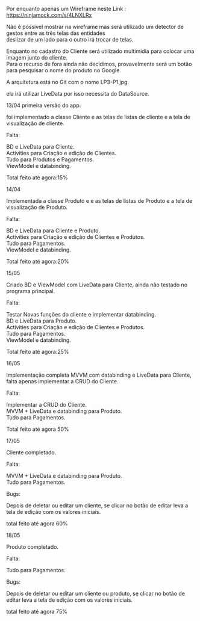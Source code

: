 Por enquanto apenas um Wireframe neste Link : https://ninjamock.com/s/4LNXLRx

Não é possivel mostrar na wireframe mas será utilizado um detector de gestos entre as três telas das entidades\
deslizar de um lado para o outro irá trocar de telas.

Enquanto no cadastro do Cliente será utilizado multimidia para colocar uma imagem junto do cliente.\
Para o recurso de fora ainda não decidimos, provavelmente será um botão para pesquisar o nome do produto no Google.

A arquitetura está no Git com o nome LP3-P1.jpg.

ela irá utilizar LiveData por isso necessita do DataSource.

13/04 primeira versão do app.

foi implementado a classe Cliente e as telas de listas de cliente e a tela de visualização de cliente.

Falta:

BD e LiveData para Cliente.\
Activities para Criação e edição de Clientes.\
Tudo para Produtos e Pagamentos.\
ViewModel e databinding.

Total feito até agora:15%

14/04

Implementada a classe Produto e e as telas de listas de Produto e a tela de visualização de Produto.

Falta:

BD e LiveData para Cliente e Produto.\
Activities para Criação e edição de Clientes e Produtos.\
Tudo para Pagamentos.\
ViewModel e databinding.

Total feito até agora:20%

15/05

Criado BD e ViewModel com LiveData para Cliente, ainda não testado no programa principal.

Falta:

Testar Novas funções do cliente e implementar databinding.\
BD e LiveData para  Produto.\
Activities para Criação e edição de Clientes e Produtos.\
Tudo para Pagamentos.\
ViewModel e databinding.

Total feito até agora:25%

16/05

Implementação completa MVVM com databinding e LiveData para Cliente, falta apenas implementar a CRUD do Cliente.

Falta:

Implementar a CRUD do Cliente.\
MVVM + LiveData e databinding para Produto.\
Tudo para Pagamentos.

Total feito até agora 50%

17/05

Cliente completado.

Falta:

MVVM + LiveData e databinding para Produto.\
Tudo para Pagamentos.

Bugs:

Depois de deletar ou editar um cliente, se clicar no botão de editar leva a tela de edição com os valores iniciais.

total feito até agora 60%

18/05

Produto completado.

Falta:

Tudo para Pagamentos.

Bugs:

Depois de deletar ou editar um cliente ou produto, se clicar no botão de editar leva a tela de edição com os valores iniciais.

total feito até agora 75%